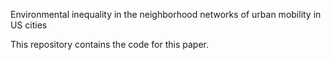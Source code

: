 Environmental inequality in the neighborhood networks of urban mobility in US cities


This repository contains the code for this paper.
